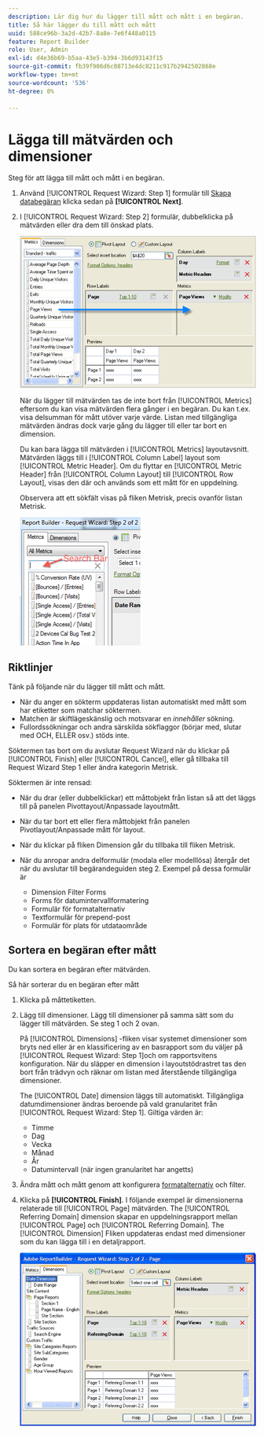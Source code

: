 ```yaml
---
description: Lär dig hur du lägger till mått och mått i en begäran.
title: Så här lägger du till mått och mått
uuid: 588ce96b-3a2d-42b7-8a8e-7e6f448a0115
feature: Report Builder
role: User, Admin
exl-id: d4e36b69-b5aa-43e5-b394-3b6d93143f15
source-git-commit: fb39f906d6c08713e4dc8211c917b2942502868e
workflow-type: tm+mt
source-wordcount: '536'
ht-degree: 0%

---
```


# Lägga till mätvärden och dimensioner

Steg för att lägga till mått och mått i en begäran.

1. Använd [!UICONTROL Request Wizard: Step 1] formulär till [Skapa databegäran](/help/analyze/report-builder/data-requests/data-requests.md)  klicka sedan på **[!UICONTROL Next]**.
1. I [!UICONTROL Request Wizard: Step 2] formulär, dubbelklicka på mätvärden eller dra dem till önskad plats.

   ![Skärmbild med begärandeguiden: Steg 2 med en pil som pekar från mätlistan till önskat sidvisningsavsnitt.](assets/adding_metrics.png)

   När du lägger till mätvärden tas de inte bort från [!UICONTROL Metrics] eftersom du kan visa mätvärden flera gånger i en begäran. Du kan t.ex. visa delsumman för mått utöver varje värde. Listan med tillgängliga mätvärden ändras dock varje gång du lägger till eller tar bort en dimension.

   Du kan bara lägga till mätvärden i [!UICONTROL Metrics] layoutavsnitt. Mätvärden läggs till i [!UICONTROL Column Label] layout som [!UICONTROL Metric Header]. Om du flyttar en [!UICONTROL Metric Header] från [!UICONTROL Column Layout] till [!UICONTROL Row Layout], visas den där och används som ett mått för en uppdelning.

   Observera att ett sökfält visas på fliken Metrisk, precis ovanför listan Metrisk.

   ![Skärmbild med sökfältet Metrics.](assets/search_bar_metric.png)

## Riktlinjer

Tänk på följande när du lägger till mått och mått.

* När du anger en sökterm uppdateras listan automatiskt med mått som har etiketter som matchar söktermen.
* Matchen är skiftlägeskänslig och motsvarar en *innehåller* sökning.
* Fullordssökningar och andra särskilda sökflaggor (börjar med, slutar med OCH, ELLER osv.) stöds inte.

Söktermen tas bort om du avslutar Request Wizard när du klickar på [!UICONTROL Finish] eller [!UICONTROL Cancel], eller gå tillbaka till Request Wizard Step 1 eller ändra kategorin Metrisk.

Söktermen är inte rensad:

* När du drar (eller dubbelklickar) ett måttobjekt från listan så att det läggs till på panelen Pivottayout/Anpassade layoutmått.
* När du tar bort ett eller flera måttobjekt från panelen Pivotlayout/Anpassade mått för layout.
* När du klickar på fliken Dimension går du tillbaka till fliken Metrisk.
* När du anropar andra delformulär (modala eller modelllösa) återgår det när du avslutar till begärandeguiden steg 2. Exempel på dessa formulär är

   * Dimension Filter Forms
   * Forms för datumintervallformatering
   * Formulär för formatalternativ
   * Textformulär för prepend-post
   * Formulär för plats för utdataområde

## Sortera en begäran efter mått

Du kan sortera en begäran efter mätvärden.

Så här sorterar du en begäran efter mått

1. Klicka på måttetiketten.
1. Lägg till dimensioner. Lägg till dimensioner på samma sätt som du lägger till mätvärden. Se steg 1 och 2 ovan.

   På [!UICONTROL Dimensions] -fliken visar systemet dimensioner som bryts ned eller är en klassificering av en basrapport som du väljer på [!UICONTROL Request Wizard: Step 1]och om rapportsvitens konfiguration. När du släpper en dimension i layoutstödrastret tas den bort från trädvyn och räknar om listan med återstående tillgängliga dimensioner.

   The [!UICONTROL Date] dimension läggs till automatiskt. Tillgängliga datumdimensioner ändras beroende på vald granularitet från [!UICONTROL Request Wizard: Step 1]. Giltiga värden är:

   * Timme
   * Dag
   * Vecka
   * Månad
   * År
   * Datumintervall (när ingen granularitet har angetts)

1. Ändra mått och mått genom att konfigurera [formatalternativ](/help/analyze/report-builder/layout/t-format-display-headers.md) och filter.
1. Klicka på **[!UICONTROL Finish]**.
I följande exempel är dimensionerna relaterade till [!UICONTROL Page] mätvärden. The [!UICONTROL Referring Domain] dimension skapar en uppdelningsrapport mellan [!UICONTROL Page] och [!UICONTROL Referring Domain]. The [!UICONTROL Dimension] Fliken uppdateras endast med dimensioner som du kan lägga till i en detaljrapport.

   ![Skärmbild som visar måtten.](assets/page_pageview_02.png)
